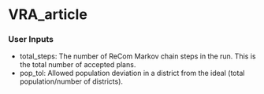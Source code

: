 # VRA_article

### User Inputs ###

* total_steps: The number of ReCom Markov chain steps in the run. This is the total number of accepted plans.
* pop_tol: Allowed population deviation in a district from the ideal (total population/number of districts).

